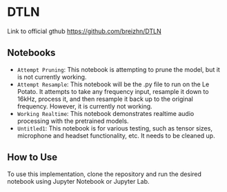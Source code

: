 # DTLN

Link to official gthub
https://github.com/breizhn/DTLN

## Notebooks

- `Attempt Pruning`: This notebook is attempting to prune the model, but it is not currently working.
- `Attempt Resample`: This notebook will be the .py file to run on the Le Potato. It attempts to take any frequency input, resample it down to 16kHz, process it, and then resample it back up to the original frequency. However, it is currently not working.
- `Working Realtime`: This notebook demonstrates realtime audio processing with the pretrained models.
- `Untitled1`: This notebook is for various testing, such as tensor sizes, microphone and headset functionality, etc. It needs to be cleaned up.

## How to Use

To use this implementation, clone the repository and run the desired notebook using Jupyter Notebook or Jupyter Lab.

